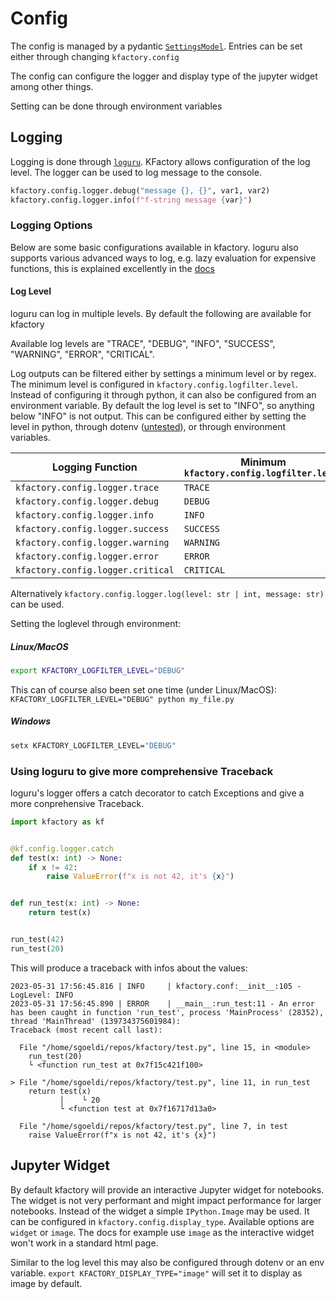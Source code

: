 # Config

The config is managed by a pydantic [`SettingsModel`](https://docs.pydantic.dev/latest/usage/settings/). Entries can be set either through changing `kfactory.config`

The config can configure the logger and display type of the jupyter widget among other things.

Setting can be done through environment variables


## Logging

Logging is done through [`loguru`](https://github.com/Delgan/loguru). KFactory allows configuration of the log level.
The logger can be used to log message to the console.

```python
kfactory.config.logger.debug("message {}, {}", var1, var2)
kfactory.config.logger.info(f"f-string message {var}")
```

### Logging Options

Below are some basic configurations available in kfactory. loguru also supports various
advanced ways to log, e.g. lazy evaluation for expensive functions, this is explained excellently in the
[docs](https://loguru.readthedocs.io/en/stable/overview.html#take-the-tour)


#### Log Level

loguru can log in multiple levels. By default the following are available for kfactory

Available log levels are "TRACE", "DEBUG", "INFO", "SUCCESS", "WARNING", "ERROR", "CRITICAL".

Log outputs can be filtered either by settings a minimum level or by regex. The minimum level is configured in `kfactory.config.logfilter.level`.
Instead of configuring it through python, it can also be configured from an environment variable. By default the log level is set to "INFO",
so anything below "INFO" is not output. This can be configured either by setting the level in python, through dotenv
([untested](https://docs.pydantic.dev/latest/usage/settings/#dotenv-env-support)), or through environment variables.

| Logging Function                  | Minimum `kfactory.config.logfilter.level` |
|-----------------------------------|-------------------------------------------|
| `kfactory.config.logger.trace`    | `TRACE`                                   |
| `kfactory.config.logger.debug`    | `DEBUG`                                   |
| `kfactory.config.logger.info`     | `INFO`                                    |
| `kfactory.config.logger.success`  | `SUCCESS`                                 |
| `kfactory.config.logger.warning`  | `WARNING`                                 |
| `kfactory.config.logger.error`    | `ERROR`                                   |
| `kfactory.config.logger.critical` | `CRITICAL`                                |

Alternatively `kfactory.config.logger.log(level: str | int, message: str)` can be used.

Setting the loglevel through environment:

##### Linux/MacOS

```bash
export KFACTORY_LOGFILTER_LEVEL="DEBUG"
```

This can of course also been set one time (under Linux/MacOS): `KFACTORY_LOGFILTER_LEVEL="DEBUG" python my_file.py`

##### Windows

```cmd
setx KFACTORY_LOGFILTER_LEVEL="DEBUG"
```

### Using loguru to give more comprehensive Traceback

loguru's logger offers a catch decorator to catch Exceptions and give a more conprehensive Traceback.

```python
import kfactory as kf


@kf.config.logger.catch
def test(x: int) -> None:
    if x != 42:
        raise ValueError(f"x is not 42, it's {x}")


def run_test(x: int) -> None:
    return test(x)


run_test(42)
run_test(20)
```

This will produce a traceback with infos about the values:

```
2023-05-31 17:56:45.816 | INFO     | kfactory.conf:__init__:105 - LogLevel: INFO
2023-05-31 17:56:45.890 | ERROR    | __main__:run_test:11 - An error has been caught in function 'run_test', process 'MainProcess' (28352), thread 'MainThread' (139734375601984):
Traceback (most recent call last):

  File "/home/sgoeldi/repos/kfactory/test.py", line 15, in <module>
    run_test(20)
    └ <function run_test at 0x7f15c421f100>

> File "/home/sgoeldi/repos/kfactory/test.py", line 11, in run_test
    return test(x)
           │    └ 20
           └ <function test at 0x7f16717d13a0>

  File "/home/sgoeldi/repos/kfactory/test.py", line 7, in test
    raise ValueError(f"x is not 42, it's {x}")
```

## Jupyter Widget

By default kfactory will provide an interactive Jupyter widget for notebooks. The widget is not very performant and might impact performance for larger
notebooks. Instead of the widget a simple `IPython.Image` may be used. It can be configured in `kfactory.config.display_type`. Available options are
`widget` or `image`. The docs for example use `image` as the interactive widget won't work in a standard html page.

Similar to the log level this may also be configured through dotenv or an env variable.
`export KFACTORY_DISPLAY_TYPE="image"` will set it to display as image by default.
